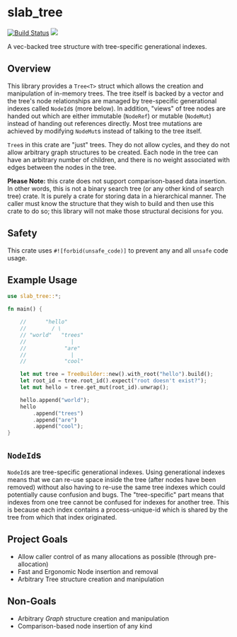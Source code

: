 # slab_tree

[![Build Status](https://travis-ci.org/iwburns/slab-tree.svg?branch=master)](https://travis-ci.org/iwburns/slab-tree)
[![](https://tokei.rs/b1/github/iwburns/slab-tree)](https://github.com/iwburns/slab-tree)

A vec-backed tree structure with tree-specific generational indexes.

## Overview

This library provides a `Tree<T>` struct which allows the creation and manipulation of in-memory trees.
The tree itself is backed by a vector and the tree's node relationships are managed by tree-specific
generational indexes called `NodeId`s (more below). In addition, "views" of tree nodes are handed out
which are either immutable (`NodeRef`) or mutable (`NodeMut`) instead of handing out references
directly. Most tree mutations are achieved by modifying `NodeMut`s instead of talking to the tree
itself.

`Tree`s in this crate are "just" trees. They do not allow cycles, and they do not allow arbitrary
graph structures to be created. Each node in the tree can have an arbitrary number of children, and
there is no weight associated with edges between the nodes in the tree.

**Please Note:** this crate does not support comparison-based data insertion. In other words, this is
not a binary search tree (or any other kind of search tree) crate. It is purely a crate for storing
data in a hierarchical manner. The caller must know the structure that they wish to build and then use
this crate to do so; this library will not make those structural decisions for you.

## Safety
This crate uses `#![forbid(unsafe_code)]` to prevent any and all `unsafe` code usage.

## Example Usage
```rust
use slab_tree::*;

fn main() {

    //      "hello"
    //        / \
    // "world"   "trees"
    //              |
    //            "are"
    //              |
    //            "cool"

    let mut tree = TreeBuilder::new().with_root("hello").build();
    let root_id = tree.root_id().expect("root doesn't exist?");
    let mut hello = tree.get_mut(root_id).unwrap();

    hello.append("world");
    hello
        .append("trees")
        .append("are")
        .append("cool");
}
```

## `NodeId`s
`NodeId`s are tree-specific generational indexes. Using generational indexes means that we can re-use
space inside the tree (after nodes have been removed) without also having to re-use the same tree
indexes which could potentially cause confusion and bugs. The "tree-specific" part means that indexes
from one tree cannot be confused for indexes for another tree. This is because each index contains a
process-unique-id which is shared by the tree from which that index originated.

## Project Goals
* Allow caller control of as many allocations as possible (through pre-allocation)
* Fast and Ergonomic Node insertion and removal
* Arbitrary Tree structure creation and manipulation

## Non-Goals
* Arbitrary _Graph_ structure creation and manipulation
* Comparison-based node insertion of any kind

